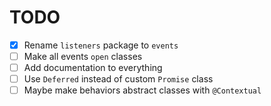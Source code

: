 # TODO
- [x] Rename `listeners` package to `events`
- [ ] Make all events `open` classes
- [ ] Add documentation to everything
- [ ] Use `Deferred` instead of custom `Promise` class
- [ ] Maybe make behaviors abstract classes with `@Contextual` 